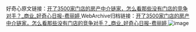 好奇心原文链接：[开了3500家门店的房产中介链家，怎么看那些没有门店的竞争对手？_商业_好奇心日报-费丽婷 ](https://www.qdaily.com/articles/11524.html)
WebArchive归档链接：[开了3500家门店的房产中介链家，怎么看那些没有门店的竞争对手？_商业_好奇心日报-费丽婷 ](http://web.archive.org/web/20171029063052/http://www.qdaily.com:80/articles/11524.html)
![image](http://ww3.sinaimg.cn/large/007d5XDply1g3wa9vmlkjj30u04dpe81)